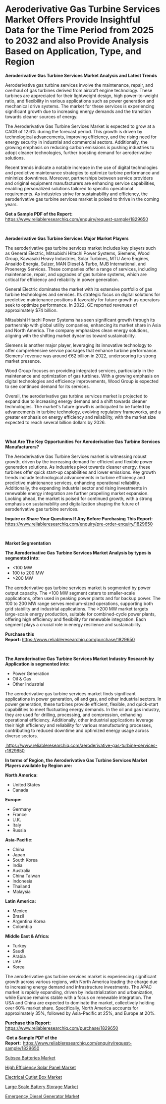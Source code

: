 <p><h1>Aeroderivative Gas Turbine Services Market Offers Provide Insightful Data for the Time Period from 2025 to 2032 and also Provide Analysis Based on Application, Type, and Region</h1></p><p><strong>Aeroderivative Gas Turbine Services Market Analysis and Latest Trends</strong></p>
<p><p>Aeroderivative gas turbine services involve the maintenance, repair, and overhaul of gas turbines derived from aircraft engine technology. These turbines are appreciated for their lightweight design, high power-to-weight ratio, and flexibility in various applications such as power generation and mechanical drive systems. The market for these services is experiencing significant growth due to increasing energy demands and the transition towards cleaner sources of energy.</p><p>The Aeroderivative Gas Turbine Services Market is expected to grow at a CAGR of 12.6% during the forecast period. This growth is driven by technological advancements, improving efficiency, and the rising need for energy security in industrial and commercial sectors. Additionally, the growing emphasis on reducing carbon emissions is pushing industries to adopt cleaner technologies, further boosting demand for aeroderivative solutions.</p><p>Recent trends indicate a notable increase in the use of digital technologies and predictive maintenance strategies to optimize turbine performance and minimize downtimes. Moreover, partnerships between service providers and original equipment manufacturers are enhancing service capabilities, enabling personalized solutions tailored to specific operational requirements. As industries strive for sustainability and efficiency, the aeroderivative gas turbine services market is poised to thrive in the coming years.</p></p>
<p><strong>Get a Sample PDF of the Report:&nbsp;</strong> <a href="https://www.reliableresearchiq.com/enquiry/request-sample/1829650?utm_campaign=1870&utm_medium=2&utm_source=Github&utm_content=ia&utm_term=07042025&utm_id=aeroderivative-gas-turbine-services">https://www.reliableresearchiq.com/enquiry/request-sample/1829650</a></p>
<p>&nbsp;</p>
<p><strong>Aeroderivative Gas Turbine Services Major Market Players</strong></p>
<p><p>The aeroderivative gas turbine services market includes key players such as General Electric, Mitsubishi Hitachi Power Systems, Siemens, Wood Group, Kawasaki Heavy Industries, Solar Turbines, MTU Aero Engines, Ansaldo Energia, Sulzer, MAN Diesel & Turbo, MJB International, and Proenergy Services. These companies offer a range of services, including maintenance, repair, and upgrades of gas turbine systems, which are critical for efficiency and reliability in power generation.</p><p>General Electric dominates the market with its extensive portfolio of gas turbine technologies and services. Its strategic focus on digital solutions for predictive maintenance positions it favorably for future growth as operators seek to optimize performance. In 2022, GE reported revenues of approximately $74 billion.</p><p>Mitsubishi Hitachi Power Systems has seen significant growth through its partnership with global utility companies, enhancing its market share in Asia and North America. The company emphasizes clean energy solutions, aligning with the shifting market dynamics toward sustainability.</p><p>Siemens is another major player, leveraging its innovative technology to offer comprehensive service packages that enhance turbine performance. Siemens' revenue was around €62 billion in 2022, underscoring its strong market presence.</p><p>Wood Group focuses on providing integrated services, particularly in the maintenance and optimization of gas turbines. With a growing emphasis on digital technologies and efficiency improvements, Wood Group is expected to see continued demand for its services.</p><p>Overall, the aeroderivative gas turbine services market is projected to expand due to increasing energy demand and a shift towards cleaner technologies. The market's future growth is anticipated to be fueled by advancements in turbine technology, evolving regulatory frameworks, and a greater emphasis on energy efficiency and reliability, with the market size expected to reach several billion dollars by 2026.</p></p>
<p>&nbsp;</p>
<p><strong>What Are The Key Opportunities For Aeroderivative Gas Turbine Services Manufacturers?</strong></p>
<p><p>The Aeroderivative Gas Turbine Services market is witnessing robust growth, driven by the increasing demand for efficient and flexible power generation solutions. As industries pivot towards cleaner energy, these turbines offer quick start-up capabilities and lower emissions. Key growth trends include technological advancements in turbine efficiency and predictive maintenance services, enhancing operational reliability. Additionally, the expanding industrial sector and rising investments in renewable energy integration are further propelling market expansion. Looking ahead, the market is poised for continued growth, with a strong emphasis on sustainability and digitalization shaping the future of aeroderivative gas turbine services.</p></p>
<p><strong>Inquire or Share Your Questions If Any Before Purchasing This Report:</strong> <a href="https://www.reliableresearchiq.com/enquiry/pre-order-enquiry/1829650?utm_campaign=1870&utm_medium=2&utm_source=Github&utm_content=ia&utm_term=07042025&utm_id=aeroderivative-gas-turbine-services">https://www.reliableresearchiq.com/enquiry/pre-order-enquiry/1829650</a></p>
<p>&nbsp;</p>
<p><strong>Market Segmentation</strong></p>
<p><strong>The Aeroderivative Gas Turbine Services Market Analysis by types is segmented into:</strong></p>
<p><ul><li><100 MW</li><li>100 to 200 MW</li><li>>200 MW</li></ul></p>
<p><p>The aeroderivative gas turbine services market is segmented by power output capacity. The <100 MW segment caters to smaller-scale applications, often used in peaking power plants and for backup power. The 100 to 200 MW range serves medium-sized operations, supporting both grid stability and industrial applications. The >200 MW market targets large-scale energy production, suitable for combined-cycle power plants, offering high efficiency and flexibility for renewable integration. Each segment plays a crucial role in energy resilience and sustainability.</p></p>
<p><strong>Purchase this Report:&nbsp;</strong><a href="https://www.reliableresearchiq.com/purchase/1829650?utm_campaign=1870&utm_medium=2&utm_source=Github&utm_content=ia&utm_term=07042025&utm_id=aeroderivative-gas-turbine-services">https://www.reliableresearchiq.com/purchase/1829650</a></p>
<p>&nbsp;</p>
<p><strong>The Aeroderivative Gas Turbine Services Market Industry Research by Application is segmented into:</strong></p>
<p><ul><li>Power Generation</li><li>Oil & Gas</li><li>Other Industrial</li></ul></p>
<p><p>The aeroderivative gas turbine services market finds significant applications in power generation, oil and gas, and other industrial sectors. In power generation, these turbines provide efficient, flexible, and quick-start capabilities to meet fluctuating energy demands. In the oil and gas industry, they are used for drilling, processing, and compression, enhancing operational efficiency. Additionally, other industrial applications leverage their high efficiency and reliability for various manufacturing processes, contributing to reduced downtime and optimized energy usage across diverse sectors.</p></p>
<p><a href="https://www.reliableresearchiq.com/aeroderivative-gas-turbine-services-r1829650?utm_campaign=1870&utm_medium=2&utm_source=Github&utm_content=ia&utm_term=07042025&utm_id=aeroderivative-gas-turbine-services">&nbsp;https://www.reliableresearchiq.com/aeroderivative-gas-turbine-services-r1829650</a></p>
<p><strong>In terms of Region, the Aeroderivative Gas Turbine Services Market Players available by Region are:</strong></p>
<p>
    <p> <strong> North America: </strong>
        <ul>
            <li>United States</li>
            <li>Canada</li>
        </ul>
        </p> 
    <p> <strong> Europe: </strong>
        <ul>
            <li>Germany</li>
            <li>France</li>
            <li>U.K.</li>
            <li>Italy</li>
            <li>Russia</li>
        </ul>
        </p> 
    <p> <strong> Asia-Pacific: </strong>
        <ul>
            <li>China</li>
            <li>Japan</li>
            <li>South Korea</li>
            <li>India</li>
            <li>Australia</li>
            <li>China Taiwan</li>
            <li>Indonesia</li>
            <li>Thailand</li>
            <li>Malaysia</li>
        </ul>
        </p> 
    <p> <strong> Latin America: </strong>
        <ul>
            <li>Mexico</li>
            <li>Brazil</li>
            <li>Argentina Korea</li>
            <li>Colombia</li>
        </ul>
        </p> 
    <p> <strong> Middle East & Africa: </strong>
        <ul>
            <li>Turkey</li>
            <li>Saudi</li>
            <li>Arabia</li>
            <li>UAE</li>
            <li>Korea</li>
        </ul>
    </p>
    </p>
<p><p>The aeroderivative gas turbine services market is experiencing significant growth across various regions, with North America leading the charge due to increasing energy demand and infrastructure investments. The APAC market is rapidly expanding, driven by industrialization and urbanization, while Europe remains stable with a focus on renewable integration. The USA and China are expected to dominate the market, collectively holding over 60% market share. Specifically, North America accounts for approximately 35%, followed by Asia-Pacific at 25%, and Europe at 20%.</p></p>
<p><strong>Purchase this Report: </strong><a href="https://www.reliableresearchiq.com/purchase/1829650?utm_campaign=1870&utm_medium=2&utm_source=Github&utm_content=ia&utm_term=07042025&utm_id=aeroderivative-gas-turbine-services">https://www.reliableresearchiq.com/purchase/1829650</a></p>
<p>&nbsp;<strong>Get a Sample PDF of the Report:&nbsp;&nbsp;</strong><a href="https://www.reliableresearchiq.com/enquiry/request-sample/1829650?utm_campaign=1870&utm_medium=2&utm_source=Github&utm_content=ia&utm_term=07042025&utm_id=aeroderivative-gas-turbine-services">https://www.reliableresearchiq.com/enquiry/request-sample/1829650</a></p>
<p><strong></strong></p>
<p><p><a href="https://github.com/aertsfecto0h/Market-Research-Report-List-1/blob/main/subsea-batteries-market.md?utm_campaign=1870&utm_medium=2&utm_source=Github&utm_content=ia&utm_term=07042025&utm_id=aeroderivative-gas-turbine-services">Subsea Batteries Market</a></p><p><a href="https://github.com/barlevsebako/Market-Research-Report-List-1/blob/main/high-efficiency-solar-panel-market.md?utm_campaign=1870&utm_medium=2&utm_source=Github&utm_content=ia&utm_term=07042025&utm_id=aeroderivative-gas-turbine-services">High Efficiency Solar Panel Market</a></p><p><a href="https://github.com/luerabollevc/Market-Research-Report-List-1/blob/main/electrical-outlet-box-market.md?utm_campaign=1870&utm_medium=2&utm_source=Github&utm_content=ia&utm_term=07042025&utm_id=aeroderivative-gas-turbine-services">Electrical Outlet Box Market</a></p><p><a href="https://github.com/denighoylen1/Market-Research-Report-List-1/blob/main/large-scale-battery-storage-market.md?utm_campaign=1870&utm_medium=2&utm_source=Github&utm_content=ia&utm_term=07042025&utm_id=aeroderivative-gas-turbine-services">Large Scale Battery Storage Market</a></p><p><a href="https://github.com/tornapruttuz/Market-Research-Report-List-1/blob/main/emergency-diesel-generator-market.md?utm_campaign=1870&utm_medium=2&utm_source=Github&utm_content=ia&utm_term=07042025&utm_id=aeroderivative-gas-turbine-services">Emergency Diesel Generator Market</a></p></p>